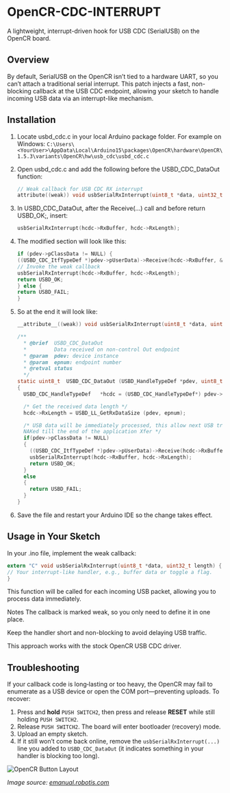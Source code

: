 # OpenCR-CDC-INTERRUPT
A lightweight, interrupt-driven hook for USB CDC (SerialUSB) on the OpenCR board.

## Overview
By default, SerialUSB on the OpenCR isn’t tied to a hardware UART, so you can’t attach a traditional serial interrupt. This patch injects a fast, non-blocking callback at the USB CDC endpoint, allowing your sketch to handle incoming USB data via an interrupt-like mechanism.

## Installation
1. Locate usbd_cdc.c in your local Arduino package folder.
For example on Windows:
`C:\Users\<YourUser>\AppData\Local\Arduino15\packages\OpenCR\hardware\OpenCR\1.5.3\variants\OpenCR\hw\usb_cdc\usbd_cdc.c`

2. Open usbd_cdc.c and add the following before the USBD_CDC_DataOut function:
   ```c
   // Weak callback for USB CDC RX interrupt
   attribute((weak)) void usbSerialRxInterrupt(uint8_t *data, uint32_t length) {}

3. In USBD_CDC_DataOut, after the Receive(...) call and before return USBD_OK;, insert:
   ```c
   usbSerialRxInterrupt(hcdc->RxBuffer, hcdc->RxLength);
4. The modified section will look like this:
   ```c
   if (pdev->pClassData != NULL) {
   ((USBD_CDC_ItfTypeDef *)pdev->pUserData)->Receive(hcdc->RxBuffer, &hcdc->RxLength);
   // Invoke the weak callback
   usbSerialRxInterrupt(hcdc->RxBuffer, hcdc->RxLength);
   return USBD_OK;
   } else {
   return USBD_FAIL;
   }

5. So at the end it will look like:
   ```c
   __attribute__((weak)) void usbSerialRxInterrupt(uint8_t *data, uint32_t length) {}
   
   /**
     * @brief  USBD_CDC_DataOut
     *         Data received on non-control Out endpoint
     * @param  pdev: device instance
     * @param  epnum: endpoint number
     * @retval status
     */
   static uint8_t  USBD_CDC_DataOut (USBD_HandleTypeDef *pdev, uint8_t epnum)
   {
     USBD_CDC_HandleTypeDef   *hcdc = (USBD_CDC_HandleTypeDef*) pdev->pClassData;
   
     /* Get the received data length */
     hcdc->RxLength = USBD_LL_GetRxDataSize (pdev, epnum);
   
     /* USB data will be immediately processed, this allow next USB traffic being
     NAKed till the end of the application Xfer */
     if(pdev->pClassData != NULL)
     {
       ((USBD_CDC_ItfTypeDef *)pdev->pUserData)->Receive(hcdc->RxBuffer, &hcdc->RxLength);
       usbSerialRxInterrupt(hcdc->RxBuffer, hcdc->RxLength);
       return USBD_OK;
     }
     else
     {
       return USBD_FAIL;
     }
   }

6. Save the file and restart your Arduino IDE so the change takes effect.

## Usage in Your Sketch
In your .ino file, implement the weak callback:
```c
extern "C" void usbSerialRxInterrupt(uint8_t *data, uint32_t length) {
// Your interrupt-like handler, e.g., buffer data or toggle a flag.
}
```

This function will be called for each incoming USB packet, allowing you to process data immediately.

Notes
The callback is marked weak, so you only need to define it in one place.

Keep the handler short and non-blocking to avoid delaying USB traffic.

This approach works with the stock OpenCR USB CDC driver.

## Troubleshooting

If your callback code is long‑lasting or too heavy, the OpenCR may fail to enumerate as a USB device or open the COM port—preventing uploads. To recover:

1. Press and **hold** `PUSH SWITCH2`, then press and release **RESET** while still holding `PUSH SWITCH2`.  
2. Release `PUSH SWITCH2`. The board will enter bootloader (recovery) mode.  
3. Upload an empty sketch.  
4. If it still won’t come back online, remove the `usbSerialRxInterrupt(...)` line you added to `USBD_CDC_DataOut` (it indicates something in your handler is blocking too long).

![OpenCR Button Layout](https://emanual.robotis.com/assets/images/parts/controller/opencr10/arduino_pinmap_08.png)

*Image source: [emanual.robotis.com](https://emanual.robotis.com/assets/images/parts/controller/opencr10/arduino_pinmap_08.png)*



